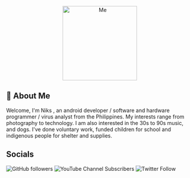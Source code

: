 <p align="center">
  <img width="200" src="https://i.imgur.com/xGhUXXK.png" alt="Me">
</p>

## 🚀 About Me
Welcome, I'm Niks , an android developer / software and hardware programmer / virus analyst from the Philippines. My interests range from photography to technology. I am also interested in the 30s to 90s music, and dogs. I've done voluntary work, funded children for school and indigenous people for shelter and supplies.
## Socials

![GitHub followers](https://img.shields.io/github/followers/0xb01?style=social)
![YouTube Channel Subscribers](https://img.shields.io/youtube/channel/subscribers/UC0IIHMtA_X6-bSv-Gj07HLw?style=social)
![Twitter Follow](https://img.shields.io/twitter/follow/0xb03?style=social)
